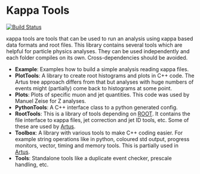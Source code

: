 # Kappa Tools

[![Build Status](https://travis-ci.org/KIT-CMS/KappaTools.svg)](https://travis-ci.org/KIT-CMS/KappaTools)

ĸappa tools are tools that can be used to run an analysis
using ĸappa based data formats and root files. This library
contains several tools which are helpful for particle physics
analyses. They can be used independently and each folder
compiles on its own. Cross-dependencies should be avoided.

- **Example**: Examples how to build a simple analysis reading
  ĸappa files.
- **PlotTools**: A library to create root histograms and plots
  in C++ code. The Artus tree approach differs from that but
  analyses with huge numbers of events might (partially) come back to
  histograms at some point.
- **Plots**: Plots of specific muon and jet quantities.
  This code was used by Manuel Zeise for Z analyses.
- **PythonTools**: A C++ interface class to a python generated config.
- **RootTools**: This is a library of tools depending on 
  [ROOT](https://root.cern.ch/drupal/). It contains the file
  interface to ĸappa files, jet correction and jet ID tools, etc.
  Some of these are used by 
  [Artus](https://github.com/artus-analysis/Artus).
- **Toolbox**: A library with various tools to make C++ coding easier. 
  For example string operations like in python, coloured std output, progress
  monitors, vector, timing and memory tools. This is partially used
  in [Artus](https://github.com/artus-analysis/Artus).
- **Tools**: Standalone tools like a duplicate event checker,
  prescale handling, etc.
